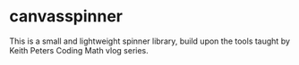 # canvasspinner
This is a small and lightweight spinner library, build upon the tools taught by Keith Peters Coding Math vlog series.


